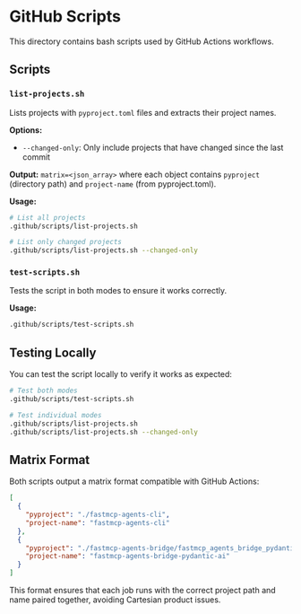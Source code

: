 # GitHub Scripts

This directory contains bash scripts used by GitHub Actions workflows.

## Scripts

### `list-projects.sh`
Lists projects with `pyproject.toml` files and extracts their project names.

**Options:**
- `--changed-only`: Only include projects that have changed since the last commit

**Output:** `matrix=<json_array>` where each object contains `pyproject` (directory path) and `project-name` (from pyproject.toml).

**Usage:**
```bash
# List all projects
.github/scripts/list-projects.sh

# List only changed projects
.github/scripts/list-projects.sh --changed-only
```

### `test-scripts.sh`
Tests the script in both modes to ensure it works correctly.

**Usage:**
```bash
.github/scripts/test-scripts.sh
```

## Testing Locally

You can test the script locally to verify it works as expected:

```bash
# Test both modes
.github/scripts/test-scripts.sh

# Test individual modes
.github/scripts/list-projects.sh
.github/scripts/list-projects.sh --changed-only
```

## Matrix Format

Both scripts output a matrix format compatible with GitHub Actions:

```json
[
  {
    "pyproject": "./fastmcp-agents-cli",
    "project-name": "fastmcp-agents-cli"
  },
  {
    "pyproject": "./fastmcp-agents-bridge/fastmcp_agents_bridge_pydantic_ai",
    "project-name": "fastmcp-agents-bridge-pydantic-ai"
  }
]
```

This format ensures that each job runs with the correct project path and name paired together, avoiding Cartesian product issues. 